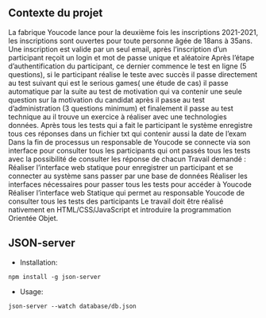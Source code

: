 ## Contexte du projet

La fabrique Youcode lance pour la deuxième fois les inscriptions 2021-2021, les inscriptions sont ouvertes pour toute personne âgée de 18ans à 35ans. Une inscription est valide par un seul email, après l’inscription d’un participant reçoit un login et mot de passe unique et aléatoire Après l’étape d’authentification du participant, ce dernier commence le test en ligne (5 questions), si le participant réalise le teste avec succès il passe directement au test suivant qui est le serious games( une étude de cas) il passe automatique par la suite au test de motivation qui va contenir une seule question sur la motivation du candidat après il passe au test d’administration (3 questions minimum) et finalement il passe au test technique au il trouve un exercice à réaliser avec une technologies données. Après tous les tests qui a fait le participant le système enregistre tous ces réponses dans un fichier txt qui contenir aussi la date de l’exam Dans la fin de processus un responsable de Youcode se connecte via son interface pour consulter tous les participants qui ont passés tous les tests avec la possibilité de consulter les réponse de chacun Travail demandé : Réaliser l’interface web statique pour enregistrer un participant et se connecter au système sans passer par une base de données Réaliser les interfaces nécessaires pour passer tous les tests pour accéder à Youcode Réaliser l’interface web Statique qui permet au responsable Youcode de consulter tous les tests des participants Le travail doit être réalisé nativement en HTML/CSS/JavaScript et introduire la programmation Orientée Objet.

## JSON-server

- Installation:

```
npm install -g json-server
```
- Usage:

```
json-server --watch database/db.json
```